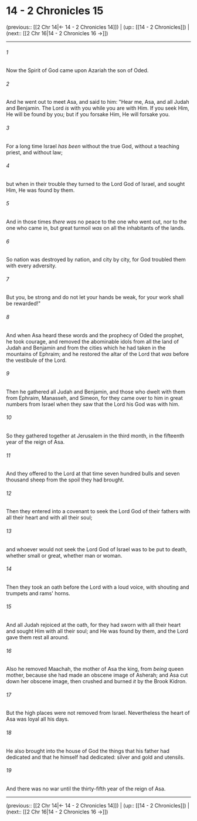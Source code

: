 # 14 - 2 Chronicles 15

(previous:: [[2 Chr 14|← 14 - 2 Chronicles 14]]) | (up:: [[14 - 2 Chronicles]]) | (next:: [[2 Chr 16|14 - 2 Chronicles 16 →]])

***


###### 1 
Now the Spirit of God came upon Azariah the son of Oded. 

###### 2 
And he went out to meet Asa, and said to him: "Hear me, Asa, and all Judah and Benjamin. The Lord _is_ with you while you are with Him. If you seek Him, He will be found by you; but if you forsake Him, He will forsake you. 

###### 3 
For a long time Israel _has been_ without the true God, without a teaching priest, and without law; 

###### 4 
but when in their trouble they turned to the Lord God of Israel, and sought Him, He was found by them. 

###### 5 
And in those times _there was_ no peace to the one who went out, nor to the one who came in, but great turmoil _was_ on all the inhabitants of the lands. 

###### 6 
So nation was destroyed by nation, and city by city, for God troubled them with every adversity. 

###### 7 
But you, be strong and do not let your hands be weak, for your work shall be rewarded!" 

###### 8 
And when Asa heard these words and the prophecy of Oded the prophet, he took courage, and removed the abominable idols from all the land of Judah and Benjamin and from the cities which he had taken in the mountains of Ephraim; and he restored the altar of the Lord that _was_ before the vestibule of the Lord. 

###### 9 
Then he gathered all Judah and Benjamin, and those who dwelt with them from Ephraim, Manasseh, and Simeon, for they came over to him in great numbers from Israel when they saw that the Lord his God was with him. 

###### 10 
So they gathered together at Jerusalem in the third month, in the fifteenth year of the reign of Asa. 

###### 11 
And they offered to the Lord at that time seven hundred bulls and seven thousand sheep from the spoil they had brought. 

###### 12 
Then they entered into a covenant to seek the Lord God of their fathers with all their heart and with all their soul; 

###### 13 
and whoever would not seek the Lord God of Israel was to be put to death, whether small or great, whether man or woman. 

###### 14 
Then they took an oath before the Lord with a loud voice, with shouting and trumpets and rams' horns. 

###### 15 
And all Judah rejoiced at the oath, for they had sworn with all their heart and sought Him with all their soul; and He was found by them, and the Lord gave them rest all around. 

###### 16 
Also he removed Maachah, the mother of Asa the king, from _being_ queen mother, because she had made an obscene image of Asherah; and Asa cut down her obscene image, then crushed and burned _it_ by the Brook Kidron. 

###### 17 
But the high places were not removed from Israel. Nevertheless the heart of Asa was loyal all his days. 

###### 18 
He also brought into the house of God the things that his father had dedicated and that he himself had dedicated: silver and gold and utensils. 

###### 19 
And there was no war until the thirty-fifth year of the reign of Asa.

***

(previous:: [[2 Chr 14|← 14 - 2 Chronicles 14]]) | (up:: [[14 - 2 Chronicles]]) | (next:: [[2 Chr 16|14 - 2 Chronicles 16 →]])
